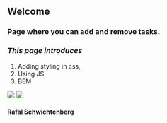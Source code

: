 ﻿## Welcome
### Page where you can add and remove tasks.


### _This page introduces_

1.  Adding styling in css,_
2.  Using JS
3.  BEM

<img src=”https://github.com/Rafal-Schwichtenberg/modul-6/blob/main/jpg/empty.jpg” width=”50%” height=”50%”>
<img src=”(https://github.com/Rafal-Schwichtenberg/modul-6/blob/main/jpg/zadania.jpg)” width=”50%” height=”50%”>

#### Rafal Schwichtenberg
